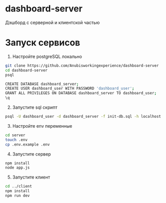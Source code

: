 # dashboard-server

Дэшборд с серверной и клиентской частью 

# Запуск сервисов

1. Настройте postgreSQL локально
```bash
git clone https://github.com/Anubisworkingexperience/dashboard-server
cd dashboard-server
psql
```

```bash
CREATE DATABASE dashboard_server;
CREATE USER dashboard_user WITH PASSWORD 'dashboard_user';
GRANT ALL PRIVILEGES ON DATABASE dashboard_server TO dashboard_user;
\q
```

2. Запустите sql скрипт
```bash
psql -U dashboard_user -d dashboard_server -f init-db.sql -h localhost
```

3. Настройте env переменные
```bash
cd server
touch .env
cp .env.example .env
```

4. Запустите сервер
```bash
npm install
node app.js
```

5. Запустите клиент
```bash
cd ../client
npm install
npm run dev
```



